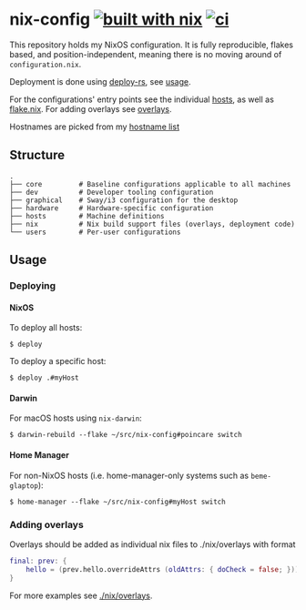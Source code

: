 # nix-config [![built with nix](https://builtwithnix.org/badge.svg)](https://builtwithnix.org) [![ci](https://github.com/lovesegfault/nix-config/actions/workflows/ci.yaml/badge.svg)](https://github.com/lovesegfault/nix-config/actions/workflows/ci.yaml)

This repository holds my NixOS configuration. It is fully reproducible, flakes
based, and position-independent, meaning there is no moving around of
`configuration.nix`.

Deployment is done using [deploy-rs], see [usage](#usage).

For the configurations' entry points see the individual [hosts], as well as
[flake.nix]. For adding overlays see [overlays](#Adding-overlays).

Hostnames are picked from my [hostname list][hostnames]

## Structure

```
.
├── core         # Baseline configurations applicable to all machines
├── dev          # Developer tooling configuration
├── graphical    # Sway/i3 configuration for the desktop
├── hardware     # Hardware-specific configuration
├── hosts        # Machine definitions
├── nix          # Nix build support files (overlays, deployment code)
└── users        # Per-user configurations
```

## Usage

### Deploying

#### NixOS

To deploy all hosts:

```console
$ deploy
```

To deploy a specific host:

```console
$ deploy .#myHost
```

#### Darwin

For macOS hosts using `nix-darwin`:

```console 
$ darwin-rebuild --flake ~/src/nix-config#poincare switch
```

#### Home Manager

For non-NixOS hosts (i.e. home-manager-only systems such as `beme-glaptop`):

```console
$ home-manager --flake ~/src/nix-config#myHost switch
```

### Adding overlays

Overlays should be added as individual nix files to ./nix/overlays with format

```nix
final: prev: {
    hello = (prev.hello.overrideAttrs (oldAttrs: { doCheck = false; }));
}
```

For more examples see [./nix/overlays][overlays].

[deploy-rs]: https://github.com/serokell/deploy-rs
[hosts]: https://github.com/lovesegfault/nix-config/blob/master/hosts
[flake.nix]: https://github.com/lovesegfault/nix-config/blob/master/flake.nix
[hostnames]: https://gist.github.com/2a059213162c190f125c16a8d4463043
[overlays]: https://github.com/lovesegfault/nix-config/blob/master/nix/overlays
